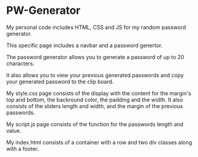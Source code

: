 # PW-Generator

My personal code includes HTML, CSS and JS for my random password generator.

This specific page includes a navbar and a password genertor.

The password generator allows you to generate a password of up to 20 characters.  

It also allows you to view your previous generated passwords and copy your generated password to the clip board.

My style.css page consists of the display with the content for the margin's top and bottom, the backround color, the padding and the width.  It also consists of the sliders length and width, and the margin of the previous passwords.

My script.js page consists of the function for the passwords length and value.

My index.html consists of a container with a row and two div classes along with a footer.